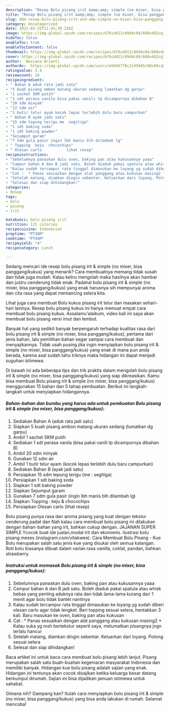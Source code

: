 ```yaml
---
description: "Resep Bolu pisang irit &amp;amp; simple (no mixer, bisa panggang/kukus) yang Menggugah Selera"
title: "Resep Bolu pisang irit &amp;amp; simple (no mixer, bisa panggang/kukus) yang Menggugah Selera"
slug: 684-resep-bolu-pisang-irit-and-amp-simple-no-mixer-bisa-panggang-kukus-yang-menggugah-selera
category: Uncategorized
date: 2021-03-25T11:43:39.238Z
image: https://img-global.cpcdn.com/recipes/676cdd11c99d4c04/680x482cq70/bolu-pisang-irit-simple-no-mixer-bisa-panggangkukus-foto-resep-utama.jpg
hideToc: false
enableToc: true
enableTocContent: false
thumbnail: https://img-global.cpcdn.com/recipes/676cdd11c99d4c04/680x482cq70/bolu-pisang-irit-simple-no-mixer-bisa-panggangkukus-foto-resep-utama.jpg
cover: https://img-global.cpcdn.com/recipes/676cdd11c99d4c04/680x482cq70/bolu-pisang-irit-simple-no-mixer-bisa-panggangkukus-foto-resep-utama.jpg
author:  Noviana Arianti
authorAv:  https://img-global.cpcdn.com/users/e0445770c2149485/60x60cq50/avatar.jpg
ratingvalue: 3.4
reviewcount: 16
recipeingredient:
- " Bahan A aduk rata jadi satu"
- "5 buah pisang ambon matang ukuran sedang lumatkan dg garpu"
- "1 sachet SKM putih"
- "1 sdt perasa vanila bisa pakai vanili tp dicampurnya dibahan B"
- "20 sdm minyak"
- "12 sdm air"
- "1 butir telur ayam kocok lepas terlebih dulu baru campurkan"
- " Bahan B ayak jadi satu"
- "15 sdm tepung terigu me  segitiga"
- "1 sdt baking soda"
- "1 sdt baking powder"
- "Sejumput garam"
- "7 sdm gula pasir ingin lbh manis blh ditambah lg"
- " Topping  keju  chocochips"
- " Olesan carlo           lihat resep"
recipeinstructions:
- "Sebelumnya panaskan dulu oven, baking pan atau kukusannya yaaa"
- "Campur bahan A dan B jadi satu. Boleh diaduk pakai spatula atau whisk bebas yang penting aduknya rata dan tidak lama-lama kurang dari 1 menit agar bolu tidak bantet nantinya"
- "Kalau sudah tercampur rata tinggal dimasukan ke loyang yg sudah diberi olesan carlo agar tidak lengket. Beri topping sesuai selera, hentakkan 3 kali. Baru masukan ke oven, baking pan atau kukusan"
- "Cat :  * Panas sesuaikan dengan alat panggang atau kukusan masing2 * Kalau suka yg msh bertekstur seperti saya, melumatkan pisangnya jngn terlalu hancur"
- "Setelah matang, diamkan dingin sebentar. Keluarkan dari loyang. Potong sesuai selera"
- "Selesai dan siap dihidangkan!"
categories:
- Resep
tags:
- bolu
- pisang
- irit

katakunci: bolu pisang irit 
nutrition: 121 calories
recipecuisine: Indonesian
preptime: "PT36M"
cooktime: "PT44M"
recipeyield: "4"
recipecategory: Lunch

---
```



Sedang mencari ide resep bolu pisang irit &amp; simple (no mixer, bisa panggang/kukus) yang menarik? Cara membuatnya memang tidak susah dan tidak juga mudah. Kalau keliru mengolah maka hasilnya akan hambar dan justru cenderung tidak enak. Padahal bolu pisang irit &amp; simple (no mixer, bisa panggang/kukus) yang enak harusnya sih mempunyai aroma dan cita rasa yang dapat memancing selera kita.


Lihat juga cara membuat Bolu kukus pisang irit telur dan masakan sehari-hari lainnya. Resep bolu pisang kukus ini hanya memuat empat cara membuat bolu pisang kukus. Assalamu&#39;alaikum, video kali ini saya akan membuat bolu pisang versi imut dan lembut.

Banyak hal yang sedikit banyak berpengaruh terhadap kualitas rasa dari bolu pisang irit &amp; simple (no mixer, bisa panggang/kukus), pertama dari jenis bahan, lalu pemilihan bahan segar sampai cara membuat dan menyajikannya. Tidak usah pusing jika ingin menyiapkan bolu pisang irit &amp; simple (no mixer, bisa panggang/kukus) yang enak di mana pun anda berada, karena asal sudah tahu triknya maka hidangan ini dapat menjadi suguhan istimewa.


Di bawah ini ada beberapa tips dan trik praktis dalam mengolah bolu pisang irit &amp; simple (no mixer, bisa panggang/kukus) yang siap dikreasikan. Kamu bisa membuat Bolu pisang irit &amp; simple (no mixer, bisa panggang/kukus) menggunakan 15 bahan dan 5 tahap pembuatan. Berikut ini langkah-langkah untuk menyiapkan hidangannya.

<!--inarticleads1-->

##### Bahan-bahan dan bumbu yang harus ada untuk pembuatan Bolu pisang irit &amp; simple (no mixer, bisa panggang/kukus):

1. Sediakan  Bahan A (aduk rata jadi satu)
1. Siapkan 5 buah pisang ambon matang ukuran sedang (lumatkan dg garpu)
1. Ambil 1 sachet SKM putih
1. Sediakan 1 sdt perasa vanila (bisa pakai vanili tp dicampurnya dibahan B)
1. Ambil 20 sdm minyak
1. Gunakan 12 sdm air
1. Ambil 1 butir telur ayam (kocok lepas terlebih dulu baru campurkan)
1. Sediakan  Bahan B (ayak jadi satu)
1. Persiapkan 15 sdm tepung terigu (me : segitiga)
1. Persiapkan 1 sdt baking soda
1. Siapkan 1 sdt baking powder
1. Siapkan Sejumput garam
1. Gunakan 7 sdm gula pasir (ingin lbh manis blh ditambah lg)
1. Siapkan  Topping : keju &amp; chocochips
1. Persiapkan  Olesan carlo           (lihat resep)


Bolu pisang punya rasa dan aroma pisang yang kuat dengan tekstur cenderung padat dan Nah kalau cara membuat bolu pisang ini dilakukan dengan bahan-bahan yang irit, bahkan cukup dengan. JAJANAN SUPER SIMPLE ‼cocok buat ide jualan,modal irit dan ekonomis. ilustrasi bolu pisang meses (instagram.com/vitakwee). Cara Membuat Bolu Pisang - Kue Bolu merupakan salah satu jenis kue yang disukai oleh semua kalangan. Roti bolu biasanya dibuat dalam varian rasa vanilla, coklat, pandan, bahkan strawberry. 

<!--inarticleads2-->

##### Instruksi untuk memasak Bolu pisang irit &amp; simple (no mixer, bisa panggang/kukus):

1. Sebelumnya panaskan dulu oven, baking pan atau kukusannya yaaa
1. Campur bahan A dan B jadi satu. Boleh diaduk pakai spatula atau whisk bebas yang penting aduknya rata dan tidak lama-lama kurang dari 1 menit agar bolu tidak bantet nantinya
1. Kalau sudah tercampur rata tinggal dimasukan ke loyang yg sudah diberi olesan carlo agar tidak lengket. Beri topping sesuai selera, hentakkan 3 kali. Baru masukan ke oven, baking pan atau kukusan
1. Cat :  * Panas sesuaikan dengan alat panggang atau kukusan masing2 * Kalau suka yg msh bertekstur seperti saya, melumatkan pisangnya jngn terlalu hancur
1. Setelah matang, diamkan dingin sebentar. Keluarkan dari loyang. Potong sesuai selera
1. Selesai dan siap dihidangkan!

Baca artikel ini untuk baca cara membuat bolu pisang lebih lanjut. Pisang merupakan salah satu buah-buahan kegemaran masyarakat Indonesia dan memiliki banyak. Hidangan kue bolu pisang adalah sajian yang enak. Hidangan ini tentunya akan cocok disajikan ketika keluarga besar datang berkumpul dirumah. Sajian ini bisa dijadikan jamuan istimewa untuk sahabat. 

Gimana nih? Gampang kan? Itulah cara menyiapkan bolu pisang irit &amp; simple (no mixer, bisa panggang/kukus) yang bisa anda lakukan di rumah. Selamat mencoba!
